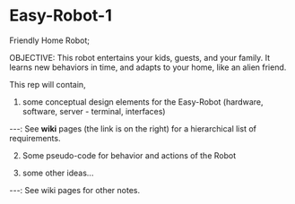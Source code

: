 # Easy-Robot-1
Friendly Home Robot; 

OBJECTIVE: This robot entertains your kids, guests, and your family. It learns new behaviors in time, and adapts to your home, like an alien friend.

This rep will contain,

1) some conceptual design elements for the Easy-Robot (hardware, software, server - terminal, interfaces)

---: See **wiki** pages (the link is on the right) for a hierarchical list of requirements.

2) Some pseudo-code for behavior and actions of the Robot


3) some other ideas...

---: See wiki pages for other notes.
